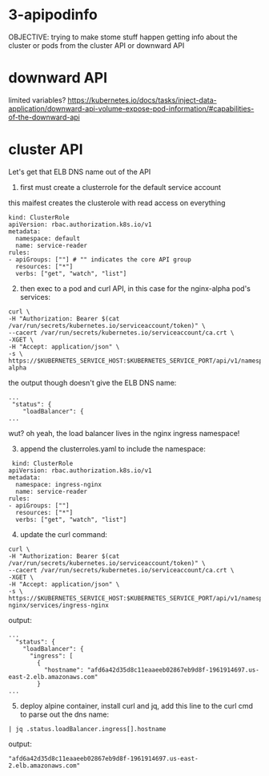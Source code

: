 # 3-apipodinfo

OBJECTIVE:
trying to make stome stuff happen getting info about the cluster or pods from the cluster API or downward API

# downward API

limited variables?
https://kubernetes.io/docs/tasks/inject-data-application/downward-api-volume-expose-pod-information/#capabilities-of-the-downward-api

# cluster API

Let's get that ELB DNS name out of the API

1. first must create a clusterrole for the default service account

this maifest creates the clusterole with read access on everything

```
kind: ClusterRole
apiVersion: rbac.authorization.k8s.io/v1
metadata:
  namespace: default
  name: service-reader
rules:
- apiGroups: [""] # "" indicates the core API group
  resources: ["*"]
  verbs: ["get", "watch", "list"]
```

2. then exec to a pod and curl API, in this case for the nginx-alpha pod's services:

```
curl \
-H "Authorization: Bearer $(cat /var/run/secrets/kubernetes.io/serviceaccount/token)" \
--cacert /var/run/secrets/kubernetes.io/serviceaccount/ca.crt \
-XGET \
-H "Accept: application/json" \
-s \
https://$KUBERNETES_SERVICE_HOST:$KUBERNETES_SERVICE_PORT/api/v1/namespaces/default/services/nginx-alpha
```

the output though doesn't give the ELB DNS name:

```
...
 "status": {
    "loadBalancer": {
...
```

wut?
oh yeah, the load balancer lives in the nginx ingress namespace!

3. append the clusterroles.yaml to include the namespace:

```
 kind: ClusterRole
apiVersion: rbac.authorization.k8s.io/v1
metadata:
  namespace: ingress-nginx
  name: service-reader
rules:
- apiGroups: [""]
  resources: ["*"]
  verbs: ["get", "watch", "list"]
```

4. update the curl command:

```
curl \
-H "Authorization: Bearer $(cat /var/run/secrets/kubernetes.io/serviceaccount/token)" \
--cacert /var/run/secrets/kubernetes.io/serviceaccount/ca.crt \
-XGET \
-H "Accept: application/json" \
-s \
https://$KUBERNETES_SERVICE_HOST:$KUBERNETES_SERVICE_PORT/api/v1/namespaces/ingress-nginx/services/ingress-nginx
```

output:
```
...
  "status": {
    "loadBalancer": {
      "ingress": [
        {
          "hostname": "afd6a42d35d8c11eaaeeb02867eb9d8f-1961914697.us-east-2.elb.amazonaws.com"
        }
...
```

5. deploy alpine container, install curl and jq, add this line to the curl cmd to parse out the dns name:

```
| jq .status.loadBalancer.ingress[].hostname
```

output:
```
"afd6a42d35d8c11eaaeeb02867eb9d8f-1961914697.us-east-2.elb.amazonaws.com"
```
